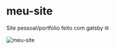 # meu-site
Site pessoal/portfólio feito com gatsby 🌐

![meu-site](https://user-images.githubusercontent.com/55309160/92417709-ec69ad80-f139-11ea-9257-4c9043d08772.gif)
